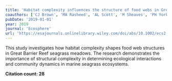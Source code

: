 ```yaml
---
title: 'Habitat complexity influences the structure of food webs in Great Barrier Reef seagrass meadows'
coauthors: ['CJ Brown', 'MA Rasheed', 'AL Scott', 'M Sheaves', 'PH York']
pubDate: '2019-01-01'
year: 2019
journal: 'Ecosphere'
url: 'https://esajournals.onlinelibrary.wiley.com/doi/abs/10.1002/ecs2.2928'
---
```


This study investigates how habitat complexity shapes food web structures in Great Barrier Reef seagrass meadows. The research demonstrates the importance of structural complexity in determining ecological interactions and community dynamics in marine seagrass ecosystems.

**Citation count: 28**